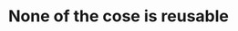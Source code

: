 ---
title: None of the cose is reusable
image: assets\images\memes\None-of-the-cose-is-reusable.png
---
